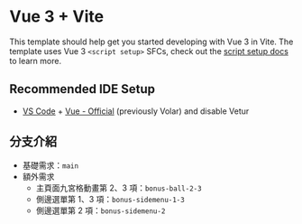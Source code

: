 # Vue 3 + Vite

This template should help get you started developing with Vue 3 in Vite. The template uses Vue 3 `<script setup>` SFCs, check out the [script setup docs](https://v3.vuejs.org/api/sfc-script-setup.html#sfc-script-setup) to learn more.

## Recommended IDE Setup

- [VS Code](https://code.visualstudio.com/) + [Vue - Official](https://marketplace.visualstudio.com/items?itemName=Vue.volar) (previously Volar) and disable Vetur

## 分支介紹

- 基礎需求：`main`
- 額外需求
  - 主頁面九宮格動畫第 2、3 項：`bonus-ball-2-3`
  - 側邊選單第 1、3 項：`bonus-sidemenu-1-3`
  - 側邊選單第 2 項：`bonus-sidemenu-2`
